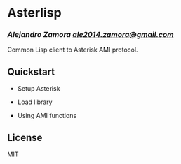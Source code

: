 # Asterlisp
### _Alejandro Zamora <ale2014.zamora@gmail.com>_

Common Lisp client to Asterisk AMI protocol.

## Quickstart

- Setup Asterisk

- Load library

- Using AMI functions

## License

MIT
